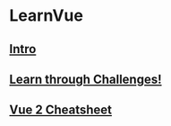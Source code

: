 # LearnVue
## [Intro](https://github.com/boneyrox/LearnVue/tree/main/Intro.md)
## [Learn through Challenges!](https://vuejs-challenges.netlify.app/)
## [Vue 2 Cheatsheet](https://github.com/boneyrox/LearnVue/blob/main/2.x%20cheatsheet.md)
